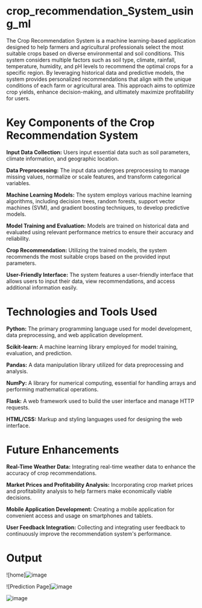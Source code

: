 # crop_recommendation_System_using_ml


     

The Crop Recommendation System is a machine learning-based application designed to help farmers and agricultural professionals select the most suitable crops based on diverse environmental and soil conditions. 
This system considers multiple factors such as soil type, climate, rainfall, temperature, humidity, and pH levels to recommend the optimal crops for a specific region. 
By leveraging historical data and predictive models, the system provides personalized recommendations that align with the unique conditions of each farm or agricultural area.
This approach aims to optimize crop yields, enhance decision-making, and ultimately maximize profitability for users.


# Key Components of the Crop Recommendation System

**Input Data Collection:** Users input essential data such as soil parameters, climate information, and geographic location.

**Data Preprocessing:** The input data undergoes preprocessing to manage missing values, normalize or scale features, and transform categorical variables.

**Machine Learning Models:** The system employs various machine learning algorithms, including decision trees, random forests, support vector machines (SVM), and gradient boosting techniques, to develop predictive models.

**Model Training and Evaluation:** Models are trained on historical data and evaluated using relevant performance metrics to ensure their accuracy and reliability.

**Crop Recommendation:** Utilizing the trained models, the system recommends the most suitable crops based on the provided input parameters.

**User-Friendly Interface:** The system features a user-friendly interface that allows users to input their data, view recommendations, and access additional information easily.

# Technologies and Tools Used

**Python:** The primary programming language used for model development, data preprocessing, and web application development.


**Scikit-learn:** A machine learning library employed for model training, evaluation, and prediction.

**Pandas:** A data manipulation library utilized for data preprocessing and analysis.

**NumPy:** A library for numerical computing, essential for handling arrays and performing mathematical operations.

**Flask:** A web framework used to build the user interface and manage HTTP requests.

**HTML/CSS:** Markup and styling languages used for designing the web interface.


# Future Enhancements

**Real-Time Weather Data:** Integrating real-time weather data to enhance the accuracy of crop recommendations.

**Market Prices and Profitability Analysis:** Incorporating crop market prices and profitability analysis to help farmers make economically viable decisions.


**Mobile Application Development:** Creating a mobile application for convenient access and usage on smartphones and tablets.


**User Feedback Integration:** Collecting and integrating user feedback to continuously improve the recommendation system's performance.


# Output

![home]![image](https://github.com/user-attachments/assets/cac349f3-746d-4463-8e09-549d32cbdba2)

![Prediction Page]![image](https://github.com/user-attachments/assets/efe48e81-7042-448d-9d8a-9f1c4ae11acc)


![image](https://github.com/user-attachments/assets/abf69f27-4a35-47d0-be34-bb2136fc6d94)






